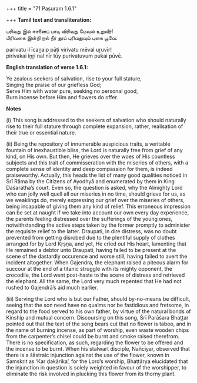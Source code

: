 +++
title = "71 Pasuram 1.6.1"

+++
**Tamil text and transliteration:**

பரிவது இல் ஈசனைப் பாடி விரிவது மேவல் உறுவீர்!  
பிரிவகை இன்றி நல் நீர் தூய் புரிவதுவும் புகை பூவே.

parivatu il īcaṉaip pāṭi virivatu mēval uṟuvīr!  
pirivakai iṉṟi nal nīr tūy purivatuvum pukai pūvē.

**English translation of verse 1.6.1:**

Ye zealous seekers of salvation, rise to your full stature,  
Singing the praise of our griefless God;  
Serve Him with water pure, seeking no personal good,  
Burn incense before Him and flowers do offer.

**Notes**

\(i\) This song is addressed to the seekers of salvation who should naturally rise to their full stature through complete expansion, rather, realisation of their true or essential nature.

\(ii\) Being the repository of innumerable auspicious traits, a veritable fountain of inexhaustible bliss, the Lord is naturally free from grief of any kind, on His own. But then, He grieves over the woes of His countless subjects and this trait of commisseration with the miseries of others, with a complete sense of identity and deep compassion for them, is indeed praiseworthy. Actually, this heads the list of many good qualities noticed in Śrī Rāma by the Citizens of Ayodhyā and enumerated by them in King Daśaratha’s court. Even so, the question is asked, why the Almighty Lord who can jolly well quell all our miseries in no time, should grieve for us, as we weaklings do, merely expressing our grief over the miseries of others, being incapable of giving them any kind of relief. This erroneous impression can be set at naught if we take into account our own every day experience, the parents feeling distressed over the sufferings of the young ones, notwithstanding the active steps taken by the former promptly to administer the requisite relief to the latter. Draupati, in dire distress, was no doubt prevented from getting disrobed due to the plentiful supply of clothes arranged for by Lord Kṛṣṇa, and yet, He cried out His heart, lamenting that He remained a debtor unto Draupati, having failed to be present at the scene of the dastardly occurence and worse still, having failed to avert the incident altogether. When Gajendra, the elephant raised a piteous alarm for succour at the end of a titanic struggle with its mighty opponent, the crocodile, the Lord went post-haste to the scene of distress and retrieved the elephant. All the same, the Lord very much repented that He had not rushed to Gajendrā’s aid much earlier.

\(iii\) Serving the Lord who is but our Father, should by-no-means be difficult, seeing that the son need have no qualms nor be fastidious and fretsome, in regard to the food served to his own father, by virtue of the natural bonds of Kinship and mutual concern. Discoursing on this song, Śrī Parāśara Bhaṭṭar pointed out that the text of the song bears cut that no flower is taboo, and in the name of burning incense, as part of worship, even waste wooden chips from the carpenter’s chisel could be burnt and smoke raised therefrom. There is no specification, as such, regarding the flower to be offered and the incense to be burnt. When his stalwart disciple, Nañcīyar, observed that there is a śāstraic injunction against the use of the flower, known in Samskṛit as ‘Kar ḍakārika’, for the Lord’s worship, Bhaṭṭārya elucidated that the injunction in question is solely weighted in favour of the worshipper, to eliminate the risk involved in plucking this flower from its thorny plant.


